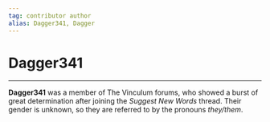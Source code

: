 ```yaml
---
tag: contributor author
alias: Dagger341, Dagger
---
```

# Dagger341
---
**Dagger341** was a member of The Vinculum forums, who showed a burst of great determination after joining the _Suggest New Words_ thread. Their gender is unknown, so they are referred to by the pronouns _they/them_.